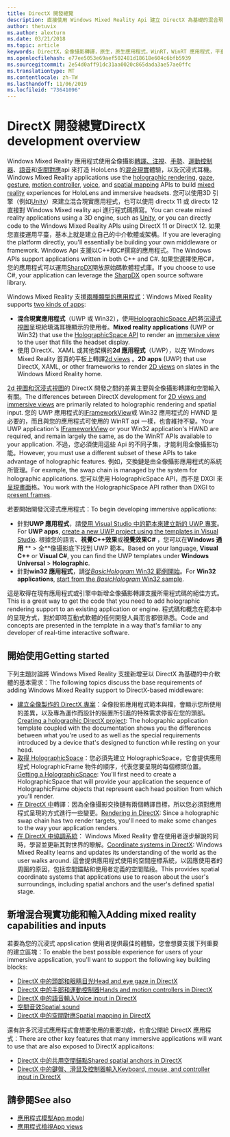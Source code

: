 ```yaml
---
title: DirectX 開發總覽
description: 直接使用 Windows Mixed Reality Api 建立 DirectX 為基礎的混合現實引擎。
author: thetuvix
ms.author: alexturn
ms.date: 03/21/2018
ms.topic: article
keywords: DirectX，全像攝影轉譯，原生，原生應用程式，WinRT，WinRT 應用程式，平臺 Api，自訂引擎，中介軟體
ms.openlocfilehash: e77ee5053e69aef502481d18618e604c6bfb5939
ms.sourcegitcommit: 2e54d0aff91dc31aa0020c865dada3ae57ae0ffc
ms.translationtype: MT
ms.contentlocale: zh-TW
ms.lasthandoff: 11/06/2019
ms.locfileid: "73641096"
---
```

# <a name="directx-development-overview"></a><span data-ttu-id="85c2c-104">DirectX 開發總覽</span><span class="sxs-lookup"><span data-stu-id="85c2c-104">DirectX development overview</span></span>


<span data-ttu-id="85c2c-105">Windows Mixed Reality 應用程式使用全像攝影[轉譯、](rendering.md)[注視](gaze-and-commit.md)、[手勢](gaze-and-commit.md#composite-gestures)、[運動控制器](motion-controllers.md)、[語音](voice-input.md)和[空間對應](spatial-mapping.md)api 來打造 HoloLens 的[混合現實](mixed-reality.md)體驗，以及沉浸式耳機。</span><span class="sxs-lookup"><span data-stu-id="85c2c-105">Windows Mixed Reality applications use the [holographic rendering](rendering.md), [gaze](gaze-and-commit.md), [gesture](gaze-and-commit.md#composite-gestures), [motion controller](motion-controllers.md), [voice](voice-input.md), and [spatial mapping](spatial-mapping.md) APIs to build [mixed reality](mixed-reality.md) experiences for HoloLens and immersive headsets.</span></span> <span data-ttu-id="85c2c-106">您可以使用3D 引擎（例如[Unity](unity-development-overview.md)）來建立混合現實應用程式，也可以使用 directx 11 或 directx 12 直接對 Windows Mixed reality api 進行程式碼撰寫。</span><span class="sxs-lookup"><span data-stu-id="85c2c-106">You can create mixed reality applications using a 3D engine, such as [Unity](unity-development-overview.md), or you can directly code to the Windows Mixed Reality APIs using DirectX 11 or DirectX 12.</span></span> <span data-ttu-id="85c2c-107">如果您直接運用平臺，基本上就是建立自己的中介軟體或架構。</span><span class="sxs-lookup"><span data-stu-id="85c2c-107">If you are leveraging the platform directly, you'll essentially be building your own middleware or framework.</span></span> <span data-ttu-id="85c2c-108">Windows Api 支援以C++和C#撰寫的應用程式。</span><span class="sxs-lookup"><span data-stu-id="85c2c-108">The Windows APIs support applications written in both C++ and C#.</span></span> <span data-ttu-id="85c2c-109">如果您選擇使用C#，您的應用程式可以運用[SharpDX](https://sharpdx.org/)開放原始碼軟體程式庫。</span><span class="sxs-lookup"><span data-stu-id="85c2c-109">If you choose to use C#, your application can leverage the [SharpDX](https://sharpdx.org/) open source software library.</span></span>


<span data-ttu-id="85c2c-110">Windows Mixed Reality 支援[兩種類型的應用程式](app-views.md)：</span><span class="sxs-lookup"><span data-stu-id="85c2c-110">Windows Mixed Reality supports [two kinds of apps](app-views.md):</span></span>
* <span data-ttu-id="85c2c-111">**混合現實應用程式**（UWP 或 Win32），使用[HolographicSpace API](getting-a-holographicspace.md)將[沉浸式視圖](app-views.md)呈現給填滿耳機顯示的使用者。</span><span class="sxs-lookup"><span data-stu-id="85c2c-111">**Mixed reality applications** (UWP or Win32) that use the [HolographicSpace API](getting-a-holographicspace.md) to render an [immersive view](app-views.md) to the user that fills the headset display.</span></span>
* <span data-ttu-id="85c2c-112">使用 DirectX、XAML 或其他架構的**2d 應用程式**（UWP），以在 Windows Mixed Reality 首頁的平板上轉譯[2d views](app-views.md#2d-views) 。</span><span class="sxs-lookup"><span data-stu-id="85c2c-112">**2D apps** (UWP) that use DirectX, XAML, or other frameworks to render [2D views](app-views.md#2d-views) on slates in the Windows Mixed Reality home.</span></span>


<span data-ttu-id="85c2c-113">[2d 視圖和沉浸式視圖](app-views.md)的 DirectX 開發之間的差異主要與全像攝影轉譯和空間輸入有關。</span><span class="sxs-lookup"><span data-stu-id="85c2c-113">The differences between DirectX development for [2D views and immersive views](app-views.md) are primarily related to holographic rendering and spatial input.</span></span> <span data-ttu-id="85c2c-114">您的 UWP 應用程式的[IFrameworkView](https://msdn.microsoft.com/library/windows/apps/windows.applicationmodel.core.iframeworkview.aspx)或 Win32 應用程式的 HWND 是必要的，而且與您的應用程式可使用的 WinRT api 一樣，也會維持不變。</span><span class="sxs-lookup"><span data-stu-id="85c2c-114">Your UWP application's [IFrameworkView](https://msdn.microsoft.com/library/windows/apps/windows.applicationmodel.core.iframeworkview.aspx) or your Win32 application's HWND are required, and remain largely the same, as do the WinRT APIs available to your application.</span></span> <span data-ttu-id="85c2c-115">不過，您必須使用這些 Api 的不同子集，才能利用全像攝影功能。</span><span class="sxs-lookup"><span data-stu-id="85c2c-115">However, you must use a different subset of these APIs to take advantage of holographic features.</span></span> <span data-ttu-id="85c2c-116">例如，交換鏈是由全像攝影應用程式的系統所管理。</span><span class="sxs-lookup"><span data-stu-id="85c2c-116">For example, the swap chain is managed by the system for holographic applications.</span></span> <span data-ttu-id="85c2c-117">您可以使用 HolographicSpace API，而不是 DXGI 來[呈現畫面](rendering-in-directx.md)格。</span><span class="sxs-lookup"><span data-stu-id="85c2c-117">You work with the HolographicSpace API rather than DXGI to [present frames](rendering-in-directx.md).</span></span>

<span data-ttu-id="85c2c-118">若要開始開發沉浸式應用程式：</span><span class="sxs-lookup"><span data-stu-id="85c2c-118">To begin developing immersive applications:</span></span>
* <span data-ttu-id="85c2c-119">針對**UWP 應用程式**，請[使用 Visual Studio 中的範本來建立新的 UWP 專案](creating-a-holographic-directx-project.md)。</span><span class="sxs-lookup"><span data-stu-id="85c2c-119">For **UWP apps**, [create a new UWP project using the templates in Visual Studio](creating-a-holographic-directx-project.md).</span></span> <span data-ttu-id="85c2c-120">根據您的語言、**視覺C++效果**或**視覺效果C#** ，您可以在**Windows 通用** \*\* > 全\*\*像攝影底下找到 UWP 範本。</span><span class="sxs-lookup"><span data-stu-id="85c2c-120">Based on your language, **Visual C++** or **Visual C#**, you can find the UWP templates under **Windows Universal** > **Holographic**.</span></span>
* <span data-ttu-id="85c2c-121">針對**win32 應用程式**，請[從*BasicHologram* Win32 範例開始](creating-a-holographic-directx-project.md#creating-a-win32-project)。</span><span class="sxs-lookup"><span data-stu-id="85c2c-121">For **Win32 applications**, [start from the *BasicHologram* Win32 sample](creating-a-holographic-directx-project.md#creating-a-win32-project).</span></span>

<span data-ttu-id="85c2c-122">這是取得在現有應用程式或引擎中新增全像攝影轉譯支援所需程式碼的絕佳方式。</span><span class="sxs-lookup"><span data-stu-id="85c2c-122">This is a great way to get the code that you need to add holographic rendering support to an existing application or engine.</span></span> <span data-ttu-id="85c2c-123">程式碼和概念在範本中的呈現方式，對於即時互動式軟體的任何開發人員而言都很熟悉。</span><span class="sxs-lookup"><span data-stu-id="85c2c-123">Code and concepts are presented in the template in a way that's familiar to any developer of real-time interactive software.</span></span>


## <a name="getting-started"></a><span data-ttu-id="85c2c-124">開始使用</span><span class="sxs-lookup"><span data-stu-id="85c2c-124">Getting started</span></span>

<span data-ttu-id="85c2c-125">下列主題討論將 Windows Mixed Reality 支援新增至以 DirectX 為基礎的中介軟體的基本需求：</span><span class="sxs-lookup"><span data-stu-id="85c2c-125">The following topics discuss the base requirements of adding Windows Mixed Reality support to DirectX-based middleware:</span></span>

* <span data-ttu-id="85c2c-126">[建立全像製作的 DirectX 專案](creating-a-holographic-directx-project.md)：全像投影應用程式範本與檔，會顯示您所使用的差異，以及專為運作而設計的裝置所引進的特殊需求停留在您的頭部。</span><span class="sxs-lookup"><span data-stu-id="85c2c-126">[Creating a holographic DirectX project](creating-a-holographic-directx-project.md): The holographic application template coupled with the documentation shows you the differences between what you're used to as well as the special requirements introduced by a device that's designed to function while resting on your head.</span></span>
* <span data-ttu-id="85c2c-127">[取得 HolographicSpace](getting-a-holographicspace.md)：您必須先建立 HolographicSpace，它會提供應用程式 HolographicFrame 物件的順序，代表您要呈現的每個標頭位置。</span><span class="sxs-lookup"><span data-stu-id="85c2c-127">[Getting a HolographicSpace](getting-a-holographicspace.md): You'll first need to create a HolographicSpace that will provide your application the sequence of HolographicFrame objects that represent each head position from which you'll render.</span></span>
* <span data-ttu-id="85c2c-128">[在 DirectX 中](rendering-in-directx.md)轉譯：因為全像攝影交換鏈有兩個轉譯目標，所以您必須對應用程式呈現的方式進行一些變更。</span><span class="sxs-lookup"><span data-stu-id="85c2c-128">[Rendering in DirectX](rendering-in-directx.md): Since a holographic swap chain has two render targets, you'll need to make some changes to the way your application renders.</span></span>
* <span data-ttu-id="85c2c-129">[在 DirectX 中協調系統](coordinate-systems-in-directx.md)： Windows Mixed Reality 會在使用者逐步解說的同時，學習並更新其對世界的瞭解。</span><span class="sxs-lookup"><span data-stu-id="85c2c-129">[Coordinate systems in DirectX](coordinate-systems-in-directx.md): Windows Mixed Reality learns and updates its understanding of the world as the user walks around.</span></span> <span data-ttu-id="85c2c-130">這會提供應用程式使用的空間座標系統，以因應使用者的周圍的原因，包括空間錨點和使用者定義的空間階段。</span><span class="sxs-lookup"><span data-stu-id="85c2c-130">This provides spatial coordinate systems that applications use to reason about the user's surroundings, including spatial anchors and the user's defined spatial stage.</span></span>

## <a name="adding-mixed-reality-capabilities-and-inputs"></a><span data-ttu-id="85c2c-131">新增混合現實功能和輸入</span><span class="sxs-lookup"><span data-stu-id="85c2c-131">Adding mixed reality capabilities and inputs</span></span>

<span data-ttu-id="85c2c-132">若要為您的沉浸式 appslication 使用者提供最佳的體驗，您會想要支援下列重要的建立區塊：</span><span class="sxs-lookup"><span data-stu-id="85c2c-132">To enable the best possible experience for users of your immersive appslication, you'll want to support the following key building blocks:</span></span>

* [<span data-ttu-id="85c2c-133">DirectX 中的頭部和眼睛目光</span><span class="sxs-lookup"><span data-stu-id="85c2c-133">Head and eye gaze in DirectX</span></span>](gaze-in-directx.md)
* [<span data-ttu-id="85c2c-134">DirectX 中的手部和運動控制器</span><span class="sxs-lookup"><span data-stu-id="85c2c-134">Hands and motion controllers in DirectX</span></span>](hands-and-motion-controllers-in-directx.md)
* [<span data-ttu-id="85c2c-135">DirectX 中的語音輸入</span><span class="sxs-lookup"><span data-stu-id="85c2c-135">Voice input in DirectX</span></span>](voice-input-in-directx.md)
* [<span data-ttu-id="85c2c-136">空間音效</span><span class="sxs-lookup"><span data-stu-id="85c2c-136">Spatial sound</span></span>](https://docs.microsoft.com/windows/win32/coreaudio/spatial-sound)
* [<span data-ttu-id="85c2c-137">DirectX 中的空間對應</span><span class="sxs-lookup"><span data-stu-id="85c2c-137">Spatial mapping in DirectX</span></span>](spatial-mapping-in-directx.md)


<span data-ttu-id="85c2c-138">還有許多沉浸式應用程式會想要使用的重要功能，也會公開給 DirectX 應用程式：</span><span class="sxs-lookup"><span data-stu-id="85c2c-138">There are other key features that many immersive applications will want to use that are also exposed to DirectX applicaitons:</span></span>

* [<span data-ttu-id="85c2c-139">DirectX 中的共用空間錨點</span><span class="sxs-lookup"><span data-stu-id="85c2c-139">Shared spatial anchors in DirectX</span></span>](shared-spatial-anchors-in-directx.md)
* [<span data-ttu-id="85c2c-140">DirectX 中的鍵盤、滑鼠及控制器輸入</span><span class="sxs-lookup"><span data-stu-id="85c2c-140">Keyboard, mouse, and controller input in DirectX</span></span>](keyboard,-mouse,-and-controller-input-in-directx.md)

## <a name="see-also"></a><span data-ttu-id="85c2c-141">請參閱</span><span class="sxs-lookup"><span data-stu-id="85c2c-141">See also</span></span>
* [<span data-ttu-id="85c2c-142">應用程式模型</span><span class="sxs-lookup"><span data-stu-id="85c2c-142">App model</span></span>](app-model.md)
* [<span data-ttu-id="85c2c-143">應用程式檢視</span><span class="sxs-lookup"><span data-stu-id="85c2c-143">App views</span></span>](app-views.md)

